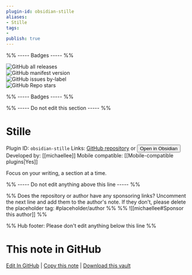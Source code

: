 ```yaml
---
plugin-id: obsidian-stille
aliases:
- Stille
tags: 
- 
publish: true
---
```


%% ----- Badges ----- %%

![GitHub all releases](https://img.shields.io/github/downloads/michaellee/stille/total?color=573E7A&logo=github&style=for-the-badge)   
![GitHub manifest version](https://img.shields.io/github/manifest-json/v/michaellee/stille?color=573E7A&logo=github&style=for-the-badge)   
![GitHub issues by-label](https://img.shields.io/github/issues/michaellee/stille/help%20wanted?color=573E7A&logo=github&style=for-the-badge)   
![GitHub Repo stars](https://img.shields.io/github/stars/michaellee/stille?color=573E7A&logo=github&style=for-the-badge)

%% ----- Badges ----- %%

%% ----- Do not edit this section ----- %%

# Stille

Plugin ID: `obsidian-stille`
Links: [GitHub repository](https://github.com/michaellee/stille) or [<button id=HH>Open in Obsidian</button>](obsidian://show-plugin?id=obsidian-stille)
Developed by: [[michaellee]]
Mobile compatible: [[Mobile-compatible plugins|Yes]]

Focus on your writing, a section at a time.

%% ----- Do not edit anything above this line ----- %% 

%% Does the repository or author have any sponsoring links? Uncomment the next line and add them to the author's note. If they don't, please delete the placeholder tag: #placeholder/author %%
%% ![[michaellee#Sponsor this author]] %%

%% Hub footer: Please don't edit anything below this line %%

# This note in GitHub

<span class="git-footer">[Edit In GitHub](https://github.dev/obsidian-community/obsidian-hub/blob/main/02%20-%20Community%20Expansions/02.05%20All%20Community%20Expansions/Plugins/obsidian-stille.md "git-hub-edit-note") | [Copy this note](https://raw.githubusercontent.com/obsidian-community/obsidian-hub/main/02%20-%20Community%20Expansions/02.05%20All%20Community%20Expansions/Plugins/obsidian-stille.md "git-hub-copy-note") | [Download this vault](https://github.com/obsidian-community/obsidian-hub/archive/refs/heads/main.zip "git-hub-download-vault") </span>
